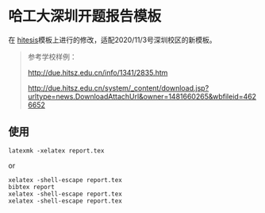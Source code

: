 # 哈工大深圳开题报告模板

在 [hitesis](https://github.com/dustincys/hithesis/)模板上进行的修改，适配2020/11/3号深圳校区的新模板。

> 参考学校样例：
>
> http://due.hitsz.edu.cn/info/1341/2835.htm
>
> http://due.hitsz.edu.cn/system/_content/download.jsp?urltype=news.DownloadAttachUrl&owner=1481660265&wbfileid=4626652

## 使用

```
latexmk -xelatex report.tex
```

or

```
xelatex -shell-escape report.tex
bibtex report
xelatex -shell-escape report.tex
xelatex -shell-escape report.tex
```


